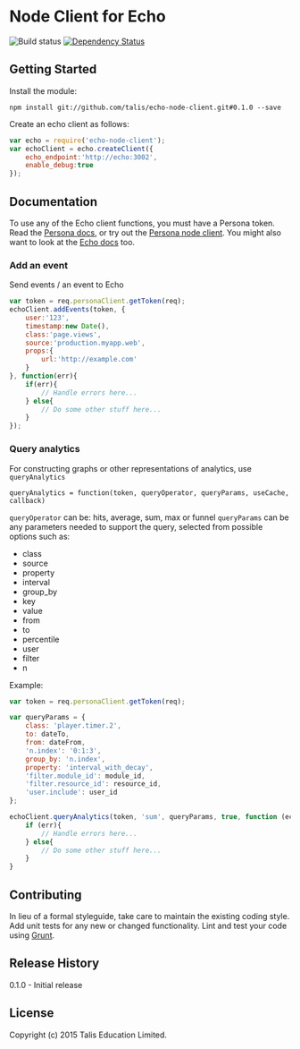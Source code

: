 Node Client for Echo
==============

![Build status](https://travis-ci.org/talis/echo-node-client.svg?branch=master)
[![Dependency Status](https://dependencyci.com/github/talis/echo-node-client/badge)](https://dependencyci.com/github/talis/echo-node-client)

## Getting Started
Install the module:

```npm install git://github.com/talis/echo-node-client.git#0.1.0 --save```

Create an echo client as follows:

```javascript
var echo = require('echo-node-client');
var echoClient = echo.createClient({
    echo_endpoint:'http://echo:3002',
    enable_debug:true
});
```

## Documentation

To use any of the Echo client functions, you must have a Persona token. Read the [Persona docs](http://docs.talispersona.apiary.io/), or try
out the [Persona node client](https://github.com/talis/persona-node-client). You might also want to look at the [Echo docs](http://docs.talisecho.apiary.io/) too.

### Add an event
Send events / an event to Echo

```javascript
var token = req.personaClient.getToken(req);
echoClient.addEvents(token, {
    user:'123',
    timestamp:new Date(),
    class:'page.views',
    source:'production.myapp.web',
    props:{
        url:'http://example.com'
    }
}, function(err){
    if(err){
        // Handle errors here...
    } else{
        // Do some other stuff here...
    }
});
```

### Query analytics
For constructing graphs or other representations of analytics, use ```queryAnalytics```

```queryAnalytics = function(token, queryOperator, queryParams, useCache, callback)```

```queryOperator``` can be: hits, average, sum, max or funnel
```queryParams``` can be any parameters needed to support the query, selected from possible options such as:

- class
- source
- property
- interval
- group_by
- key
- value
- from
- to
- percentile
- user
- filter
- n

Example:

```javascript
var token = req.personaClient.getToken(req);

var queryParams = {
    class: 'player.timer.2',
    to: dateTo,
    from: dateFrom,
    'n.index': '0:1:3',
    group_by: 'n.index',
    property: 'interval_with_decay',
    'filter.module_id': module_id,
    'filter.resource_id': resource_id,
    'user.include': user_id
};

echoClient.queryAnalytics(token, 'sum', queryParams, true, function (echoErr, echoData) {
    if (err){
        // Handle errors here...
    } else{
        // Do some other stuff here...
    }    
}
```

## Contributing
In lieu of a formal styleguide, take care to maintain the existing coding style. Add unit tests for any new or changed functionality. Lint and test your code using [Grunt](http://gruntjs.com/).

## Release History

0.1.0 - Initial release

## License
Copyright (c) 2015 Talis Education Limited.
